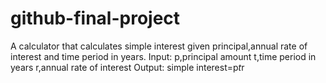 # github-final-project
A calculator that calculates simple interest given principal,annual rate of interest and time period in years.
Input:
p,principal amount
t,time period in years
r,annual rate of interest
Output:
simple interest=p*t*r
